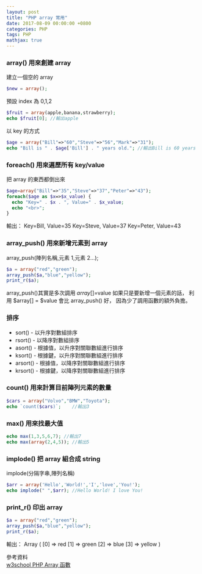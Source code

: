 ```yaml
---
layout: post
title: "PHP array 常用"
date: 2017-08-09 00:00:00 +0800
categories: PHP
tags: PHP
mathjax: true
---
```


### array() 用來創建 array

建立一個空的 array

```php
$new = array();
```

預設 index 為 0,1,2

```php
$fruit = array(apple,banana,strawberry);
echo $fruit[0]; //輸出apple
```

以 key 的方式

```php
$age = array("Bill"=>"60","Steve"=>"56","Mark"=>"31");
echo "Bill is " . $age['Bill'] . " years old."; //輸出Bill is 60 years old.
```

### foreach() 用來遍歷所有 key/value

把 array 的東西都倒出來

```php
$age=array("Bill"=>"35","Steve"=>"37","Peter"=>"43");
foreach($age as $x=>$x_value) {
  echo "Key=" . $x . ", Value=" . $x_value;
  echo "<br>";
}
```

輸出：
Key=Bill, Value=35
Key=Steve, Value=37
Key=Peter, Value=43

### array_push() 用來新增元素到 array

array_push(陣列名稱,元素 1,元素 2...);

```php
$a = array("red","green");
array_push($a,"blue","yellow");
print_r($a);
```

array_push()其實是多次調用 $array[]=$value
如果只是要新增一個元素的話，
利用 $array[] = $value 會比 array_push() 好，
因為少了調用函數的額外負擔。

### 排序

- sort() - 以升序對數組排序
- rsort() - 以降序對數組排序
- asort() - 根據值，以升序對關聯數組進行排序
- ksort() - 根據鍵，以升序對關聯數組進行排序
- arsort() - 根據值，以降序對關聯數組進行排序
- krsort() - 根據鍵，以降序對關聯數組進行排序

### count() 用來計算目前陣列元素的數量

```php
$cars = array("Volvo","BMW","Toyota");
echo `count($cars)`;    //輸出3
```

### max() 用來找最大值

```php
echo max(1,3,5,6,7); //輸出7
echo max(array(2,4,5)); //輸出5
```

### implode() 把 array 組合成 string

implode(分隔字串,陣列名稱)

```php
$arr = array('Hello','World!','I','love','You!');
echo implode(" ",$arr); //Hello World! I love You!
```

### print_r() 印出 array

```php
$a = array("red","green");
array_push($a,"blue","yellow");
print_r($a);
```

輸出：
Array ( [0] => red [1] => green [2] => blue [3] => yellow )

參考資料<br>
[w3school PHP Array 函數](http://www.w3school.com.cn/php/php_ref_array.asp)

